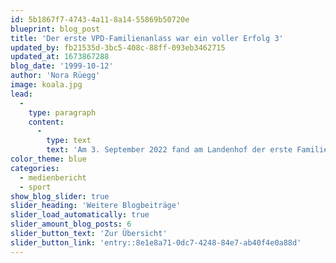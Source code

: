```yaml
---
id: 5b1867f7-4743-4a11-8a14-55869b50720e
blueprint: blog_post
title: 'Der erste VPD-Familienanlass war ein voller Erfolg 3'
updated_by: fb21535d-3bc5-408c-88ff-093eb3462715
updated_at: 1673867288
blog_date: '1999-10-12'
author: 'Nora Rüegg'
image: koala.jpg
lead:
  -
    type: paragraph
    content:
      -
        type: text
        text: 'Am 3. September 2022 fand am Landenhof der erste Familienanlass des Visiopädagogischen Dienstes statt. Ein stimmiger, geselliger Anlass mit einem abwechslungsreichen Programm.'
color_theme: blue
categories:
  - medienbericht
  - sport
show_blog_slider: true
slider_heading: 'Weitere Blogbeiträge'
slider_load_automatically: true
slider_amount_blog_posts: 6
slider_button_text: 'Zur Übersicht'
slider_button_link: 'entry::8e1e8a71-0dc7-4248-84e7-ab40f4e0a88d'
---
```

